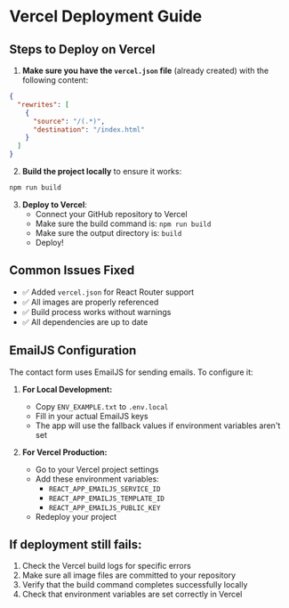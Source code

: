# Vercel Deployment Guide

## Steps to Deploy on Vercel

1. **Make sure you have the `vercel.json` file** (already created) with the following content:
```json
{
  "rewrites": [
    {
      "source": "/(.*)",
      "destination": "/index.html"
    }
  ]
}
```

2. **Build the project locally** to ensure it works:
```bash
npm run build
```

3. **Deploy to Vercel**:
   - Connect your GitHub repository to Vercel
   - Make sure the build command is: `npm run build`
   - Make sure the output directory is: `build`
   - Deploy!

## Common Issues Fixed

- ✅ Added `vercel.json` for React Router support
- ✅ All images are properly referenced
- ✅ Build process works without warnings
- ✅ All dependencies are up to date

## EmailJS Configuration

The contact form uses EmailJS for sending emails. To configure it:

1. **For Local Development:**
   - Copy `ENV_EXAMPLE.txt` to `.env.local`
   - Fill in your actual EmailJS keys
   - The app will use the fallback values if environment variables aren't set

2. **For Vercel Production:**
   - Go to your Vercel project settings
   - Add these environment variables:
     - `REACT_APP_EMAILJS_SERVICE_ID`
     - `REACT_APP_EMAILJS_TEMPLATE_ID` 
     - `REACT_APP_EMAILJS_PUBLIC_KEY`
   - Redeploy your project

## If deployment still fails:

1. Check the Vercel build logs for specific errors
2. Make sure all image files are committed to your repository
3. Verify that the build command completes successfully locally
4. Check that environment variables are set correctly in Vercel
